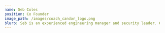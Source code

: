 ```yaml
---
name: Seb Coles
position: Co Founder
image_path: /images/coach_candor_logo.png
blurb: Seb is an experienced engineering manager and security leader. On a mission to help teams achieve radical candor and elevate each others performance through great, frequent feedback.
---
```

